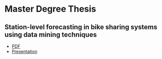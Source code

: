 # Master Degree Thesis

## Station-level forecasting in bike sharing systems using data mining techniques


- [PDF](./thesis.pdf) 
- [Presentation](./presentation.pdf)